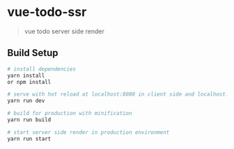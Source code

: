 # vue-todo-ssr

> vue todo server side render

## Build Setup

``` bash
# install dependencies
yarn install
or npm install

# serve with hot reload at localhost:8080 in client side and localhost:8888 in the server in development environment
yarn run dev

# build for production with minification
yarn run build

# start server side render in production environment
yarn run start
```
